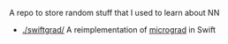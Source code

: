 A repo to store random stuff that I used to learn about NN 

- [./swiftgrad/](swiftgrad) A reimplementation of [micrograd](https://github.com/karpathy/micrograd) in Swift
